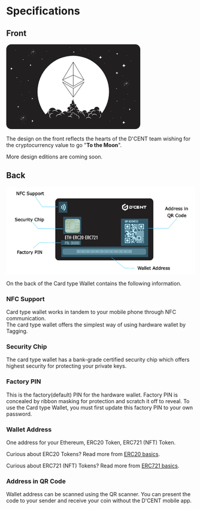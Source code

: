 # Specifications

## Front

![](../.gitbook/assets/howtouse_card_front.png)

The design on the front reflects the hearts of the D'CENT team wishing for the cryptocurrency value to go "**To the Moon**".

More design editions are coming soon.

## Back

![](../.gitbook/assets/card-wallet-back-desc-en.png)

On the back of the Card type Wallet contains the following information.

### NFC Support

Card type wallet works in tandem to your mobile phone through NFC communication.  
The card type wallet offers the simplest way of using hardware wallet by Tagging.

### Security Chip

The card type wallet has a bank-grade certified security chip which offers highest security for protecting your private keys.

### Factory PIN

This is the factory\(default\) PIN for the hardware wallet. Factory PIN is concealed by ribbon masking for protection and scratch it off to reveal. To use the Card type Wallet, you must first update this factory PIN to your own password.

### Wallet Address

One address for your Ethereum, ERC20 Token, ERC721 \(NFT\) Token.

Curious about ERC20 Tokens? Read more from [ERC20 basics](../cryptocurrency-basic/erc20.md).

Curious about ERC721 \(NFT\) Tokens? Read more from [ERC721 basics](../cryptocurrency-basic/erc721-nft.md).

### Address in QR Code

Wallet address can be scanned using the QR scanner. You can present the code to your sender and receive your coin without the D'CENT mobile app.

